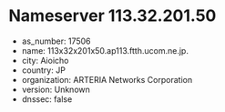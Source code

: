 # Nameserver 113.32.201.50

* as_number: 17506
* name: 113x32x201x50.ap113.ftth.ucom.ne.jp.
* city: Aioicho
* country: JP
* organization: ARTERIA Networks Corporation
* version: Unknown
* dnssec: false
